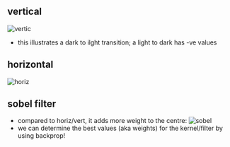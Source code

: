 ## vertical
![vertic](https://i.gyazo.com/3712b4b76b6e1f70cc98e1dc77ba902c.png)
  - this illustrates a dark to ilght transition; a light to dark has -ve values
  

## horizontal
![horiz](https://i.gyazo.com/806d296dfca7ee6895ab22b6cd9fa6bd.png)

## sobel filter
  - compared to horiz/vert, it adds more weight to the centre:
![sobel](https://i.gyazo.com/b2235eb0e44f0b1594c5a112ce917051.png)
  - we can determine the best values (aka weights) for the kernel/filter by using backprop!

